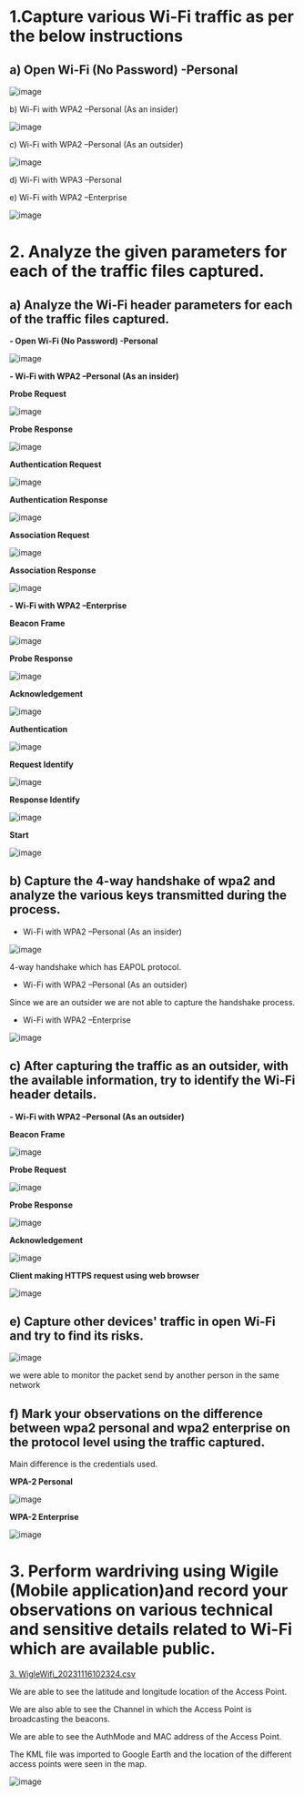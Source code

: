 # 1.Capture various Wi-Fi traffic as per the below instructions 

## a) Open Wi-Fi (No Password) -Personal

![image](https://github.com/udayk01/network_f/assets/52235763/1cb3da4a-3d65-4f74-a84f-80406418a9aa)

b) Wi-Fi with WPA2 –Personal (As an insider)

![image](https://github.com/udayk01/network_f/assets/52235763/ee46ba73-722c-48eb-ac15-fc7f47f25589)

c) Wi-Fi with WPA2 –Personal (As an outsider)

![image](https://github.com/udayk01/network_f/assets/52235763/6af0d8a1-208e-4243-a482-d0da65399808)

d) Wi-Fi with WPA3 –Personal

e) Wi-Fi with WPA2 –Enterprise

![image](https://github.com/udayk01/network_f/assets/52235763/6fbb8102-0893-4690-976a-30eacb7a7e29)

# 2. Analyze the given parameters for each of the traffic files captured.

## a) Analyze the Wi-Fi header parameters for each of the traffic files captured.

**- Open Wi-Fi (No Password) -Personal**

![image](https://github.com/udayk01/network_f/assets/52235763/d6efc48b-0c9b-4321-a5de-9a7a5c49ba51)

**- Wi-Fi with WPA2 –Personal (As an insider)**

**Probe Request**

![image](https://github.com/udayk01/network_f/assets/52235763/ebf45214-c507-4993-896d-0e4100c9d199)

**Probe Response**

![image](https://github.com/udayk01/network_f/assets/52235763/f130d6a6-c740-44df-be28-3ec0d63fbc81)

**Authentication Request**

![image](https://github.com/udayk01/network_f/assets/52235763/86800088-038c-47f2-8521-4eb2ce4e31c8)

**Authentication Response** 

![image](https://github.com/udayk01/network_f/assets/52235763/af8aa008-1e11-47a1-8883-1b88ff1917ba)

**Association Request**

![image](https://github.com/udayk01/network_f/assets/52235763/d5f65da3-5ccf-4a1b-be6e-7ac80bd98db5)

**Association Response**

![image](https://github.com/udayk01/network_f/assets/52235763/7cfdca20-4c74-421b-82d7-9fc3074c3dca)

**- Wi-Fi with WPA2 –Enterprise**

**Beacon Frame**

![image](https://github.com/udayk01/network_f/assets/52235763/d1641c7b-3c8c-4aa7-845e-e06665f7aed4)

**Probe Response**

![image](https://github.com/udayk01/network_f/assets/52235763/468fd0fc-8db4-44e8-9827-39eb95c580ec)

**Acknowledgement**

![image](https://github.com/udayk01/network_f/assets/52235763/35a9e224-8361-43be-a13d-a4ba174f9f68)

**Authentication**

![image](https://github.com/udayk01/network_f/assets/52235763/89b50a36-1171-4fda-b53a-4a8873af1f00)

**Request Identify**

![image](https://github.com/udayk01/network_f/assets/52235763/7271a50c-5c45-4bf4-ab96-b5cc3263f956)

**Response Identify**

![image](https://github.com/udayk01/network_f/assets/52235763/9a5f73f6-836e-40b7-bee7-a6353b06145e)

**Start**

![image](https://github.com/udayk01/network_f/assets/52235763/faa85e17-5f3b-405d-8fce-2ba9810041b0)

## b) Capture the 4-way handshake of wpa2 and analyze the various keys transmitted during the process. 

- Wi-Fi with WPA2 –Personal (As an insider)

![image](https://github.com/udayk01/network_f/assets/52235763/a12e24bb-956e-45a4-8660-a980a8079cf7)

4-way handshake which has EAPOL protocol.

- Wi-Fi with WPA2 –Personal (As an outsider)

Since we are an outsider we are not able to capture the handshake process.

- Wi-Fi with WPA2 –Enterprise

![image](https://github.com/udayk01/network_f/assets/52235763/e61018ec-9ad9-439e-bdb1-b68582c1e9ec)

## c) After capturing the traffic as an outsider, with the available information, try to identify the Wi-Fi header details.

**- Wi-Fi with WPA2 –Personal (As an outsider)**

**Beacon Frame**

![image](https://github.com/udayk01/network_f/assets/52235763/c8764400-5b39-4275-a8dd-cd28c2cfc019)

**Probe Request**

![image](https://github.com/udayk01/network_f/assets/52235763/2fc17b31-6855-4bda-a33a-e9122ffe8ee6)

**Probe Response**

![image](https://github.com/udayk01/network_f/assets/52235763/d495918b-d95d-4021-8a24-92886c06218f)

**Acknowledgement**

![image](https://github.com/udayk01/network_f/assets/52235763/995b676c-617c-4dfb-84c3-8cf35cb365cd)

**Client making HTTPS request using web browser**

![image](https://github.com/udayk01/network_f/assets/52235763/e7de34cd-b756-4477-8f83-bc56c60ed736)

## e) Capture other devices' traffic in open Wi-Fi and try to find its risks. 

![image](https://github.com/udayk01/network_f/assets/52235763/413c608e-43f3-4e04-b2af-e64129a9df15)

we were able to monitor the packet send by another person in the same network

## f) Mark your observations on the difference between wpa2 personal and wpa2 enterprise on the protocol level using the traffic captured. 

Main difference is the credentials used.

**WPA-2 Personal**

![image](https://github.com/udayk01/network_f/assets/52235763/642aaa66-13ca-49c1-b23c-c0302087daf7)

**WPA-2 Enterprise**

![image](https://github.com/udayk01/network_f/assets/52235763/b743646a-d572-43b7-9956-101c8ec0bd2b)

# 3. Perform wardriving using Wigile (Mobile application)and record your observations on various technical and sensitive details related to Wi-Fi which are available public.

[3. WigleWifi_20231116102324.csv](https://github.com/udayk01/network_f/files/13380510/3.WigleWifi_20231116102324.csv)

We are able to see the latitude and longitude location of the Access Point.

We are also able to see the Channel in which the Access Point is broadcasting the beacons.

We are able to see the AuthMode and MAC address of the Access Point.

The KML file was imported to Google Earth and the location of the different access points were seen in the map.

![image](https://github.com/udayk01/network_f/assets/52235763/53e1f411-9c41-44a7-bd17-bfe06ce679ba)






